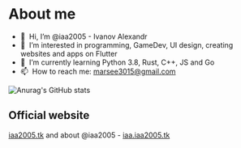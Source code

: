 # About me
- 👋 &nbsp;Hi, I’m @iaa2005 - Ivanov Alexandr
- 👀 &nbsp;I’m interested in programming, GameDev, UI design, creating websites and apps on Flutter
- 🌱 &nbsp;I’m currently learning Python 3.8, Rust, C++, JS and Go
- 📫 &nbsp;How to reach me: marsee3015@gmail.com

![Anurag's GitHub stats](https://github-readme-stats.vercel.app/api?username=iaa2005&show_icons=true&theme=merko)

## Official website
[iaa2005.tk](https://iaa2005.tk) and about @iaa2005 - [iaa.iaa2005.tk](https://iaa.iaa2005.tk)

